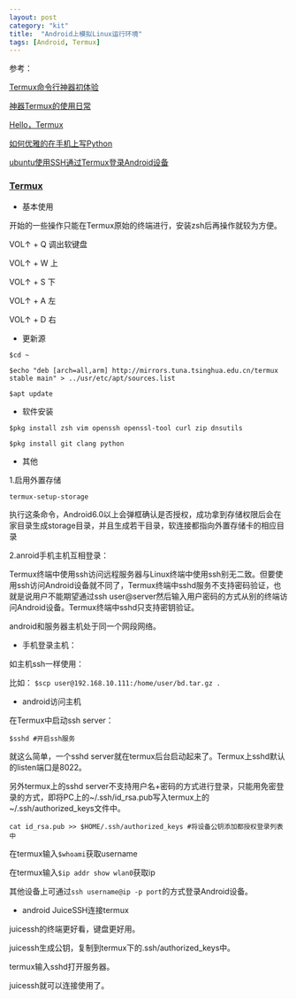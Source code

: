```yaml
---
layout: post
category: "kit"
title:  "Android上模拟Linux运行环境"
tags: [Android, Termux]
---
```


参考：

[Termux命令行神器初体验](https://www.sfantree.com/termux_01)

[神器Termux的使用日常](https://www.jianshu.com/p/5c8678cef499)

[Hello，Termux](http://tonybai.com/2017/11/09/hello-termux/)

[如何优雅的在手机上写Python](http://www.hackbase.com/article-216177-1.html)

[ubuntu使用SSH通过Termux登录Android设备](http://blog.csdn.net/jy1690229913/article/details/78348440)

### [Termux](https://termux.com/)

- 基本使用

开始的一些操作只能在Termux原始的终端进行，安装zsh后再操作就较为方便。

VOL↑ + Q  调出软键盘

VOL↑ + W  上

VOL↑ + S  下

VOL↑ + A  左

VOL↑ + D  右

- 更新源

`$cd ~`

`$echo "deb [arch=all,arm] http://mirrors.tuna.tsinghua.edu.cn/termux stable main" > ../usr/etc/apt/sources.list`

`$apt update`

- 软件安装

`$pkg install zsh vim openssh openssl-tool curl zip dnsutils`

`$pkg install git clang python`

- 其他

1.启用外置存储

`termux-setup-storage`

执行这条命令，Android6.0以上会弹框确认是否授权，成功拿到存储权限后会在家目录生成storage目录，并且生成若干目录，软连接都指向外置存储卡的相应目录

2.anroid手机主机互相登录：

Termux终端中使用ssh访问远程服务器与Linux终端中使用ssh别无二致。但要使用ssh访问Android设备就不同了，Termux终端中sshd服务不支持密码验证，也就是说用户不能期望通过ssh user@server然后输入用户密码的方式从别的终端访问Android设备。Termux终端中sshd只支持密钥验证。

android和服务器主机处于同一个网段网络。

- 手机登录主机：

如主机ssh一样使用：

比如： `$scp user@192.168.10.111:/home/user/bd.tar.gz .`

- android访问主机

在Termux中启动ssh server：

`$sshd #开启ssh服务`

就这么简单，一个sshd server就在termux后台启动起来了。Termux上sshd默认的listen端口是8022。

另外termux上的sshd server不支持用户名+密码的方式进行登录，只能用免密登录的方式，即将PC上的~/.ssh/id_rsa.pub写入termux上的~/.ssh/authorized_keys文件中。

`cat id_rsa.pub >> $HOME/.ssh/authorized_keys #将设备公钥添加都授权登录列表中`

在termux输入`$whoami`获取username

在termux输入`$ip addr show wlan0`获取ip

其他设备上可通过`ssh username@ip -p port`的方式登录Android设备。

- android JuiceSSH连接termux

juicessh的终端更好看，键盘更好用。

juicessh生成公钥，复制到termux下的.ssh/authorized_keys中。

termux输入sshd打开服务器。

juicessh就可以连接使用了。



